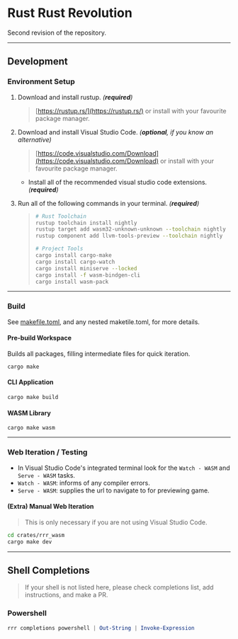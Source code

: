 # Rust Rust Revolution

Second revision of the repository.

---

## Development

### Environment Setup

1. Download and install rustup. _(**required**)_

    > [https://rustup.rs/](https://rustup.rs/)
    > or install with your favourite package manager.

2. Download and install Visual Studio Code. _(**optional**, if you know an alternative)_

    > [https://code.visualstudio.com/Download](https://code.visualstudio.com/Download)
    > or install with your favourite package manager.

    - Install all of the recommended visual studio code extensions. _(**required**)_

3. Run all of the following commands in your terminal. _(**required**)_

    > ```sh
    > # Rust Toolchain
    > rustup toolchain install nightly
    > rustup target add wasm32-unknown-unknown --toolchain nightly
    > rustup component add llvm-tools-preview --toolchain nightly
    >
    > # Project Tools
    > cargo install cargo-make
    > cargo install cargo-watch
    > cargo install miniserve --locked
    > cargo install -f wasm-bindgen-cli
    > cargo install wasm-pack
    > ```

---

### Build

See [makefile.toml](makefile.toml), and any nested maketile.toml, for more details.

#### Pre-build Workspace

Builds all packages, filling intermediate files for quick iteration.

`cargo make`

#### CLI Application

`cargo make build`

#### WASM Library

`cargo make wasm`

---

### Web Iteration / Testing

- In Visual Studio Code's integrated terminal look for the `Watch - WASM` and `Serve - WASM` tasks.
- `Watch - WASM`: informs of any compiler errors.
- `Serve - WASM`: supplies the url to navigate to for previewing game.

#### (Extra) Manual Web Iteration

> This is only necessary if you are not using Visual Studio Code.

```sh
cd crates/rrr_wasm
cargo make dev
```

---

## Shell Completions

> If your shell is not listed here,
> please check completions list,
> add instructions, and make a PR.

### Powershell

```powershell
rrr completions powershell | Out-String | Invoke-Expression
```
